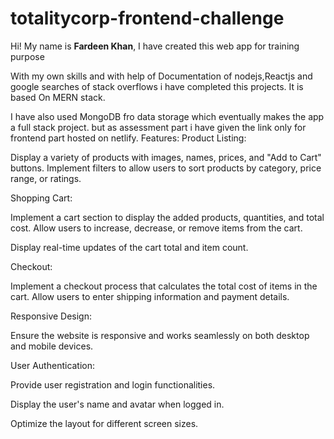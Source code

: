 # totalitycorp-frontend-challenge

Hi! My name is **Fardeen Khan**, I have created this web app for training purpose

With my own skills and with help of Documentation of nodejs,Reactjs and google searches of stack overflows i have completed this projects.
It is based On MERN stack.


I have also used MongoDB fro data storage which eventually makes the app a full stack project.
but as assessment part i have given the link only for frontend part hosted on netlify.
Features:
Product Listing: 

Display a variety of products with images, names, prices, and "Add to Cart" buttons. Implement filters to allow users to sort products by category, price range, or ratings. 

Shopping Cart: 

Implement a cart section to display the added products, quantities, and total cost. Allow users to increase, decrease, or remove items from the cart. 

Display real-time updates of the cart total and item count. 

Checkout: 

Implement a checkout process that calculates the total cost of items in the cart. Allow users to enter shipping information and payment details. 

Responsive Design: 

Ensure the website is responsive and works seamlessly on both desktop and mobile devices. 


User Authentication: 

Provide user registration and login functionalities. 

Display the user's name and avatar when logged in. 





Optimize the layout for different screen sizes. 


